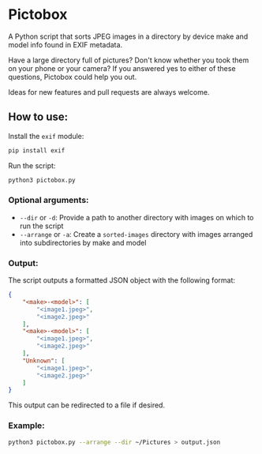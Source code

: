 # Pictobox

A Python script that sorts JPEG images in a directory by device make and model info found in EXIF metadata.

Have a large directory full of pictures? Don't know whether you took them on your phone or your camera? If you answered yes to either of these questions, Pictobox could help you out.

Ideas for new features and pull requests are always welcome.

## How to use:

Install the `exif` module:
```sh
pip install exif
```
Run the script:
```sh
python3 pictobox.py
```

### Optional arguments:
- `--dir` or `-d`: Provide a path to another directory with images on which to run the script
- `--arrange` or `-a`: Create a `sorted-images` directory with images arranged into subdirectories by make and model

### Output:
The script outputs a formatted JSON object with the following format:
```json
{
    "<make>-<model>": [
        "<image1.jpeg>",
        "<image2.jpeg>"
    ],
    "<make>-<model>": [
        "<image1.jpeg>",
        "<image2.jpeg>"
    ],
    "Unknown": [
        "<image1.jpeg>",
        "<image2.jpeg>"
    ]
}
```

This output can be redirected to a file if desired.

### Example:
```sh
python3 pictobox.py --arrange --dir ~/Pictures > output.json
```
